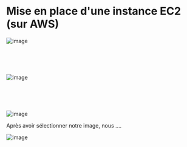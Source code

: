 # Mise en place d'une instance EC2 (sur AWS)

![image](https://github.com/abiForSofteam/aws/assets/56606441/744a2fb9-5c0f-43f3-ad7d-75daffeca572)

<br />
<br />
<br />

![image](https://github.com/abiForSofteam/aws/assets/56606441/2053a582-8541-44da-9f07-3994a4ff3ad2)


<br />
<br />
<br />

![image](https://github.com/abiForSofteam/aws/assets/56606441/9d1a6728-18ae-4b4b-ae22-690996d17653)

Après avoir sélectionner notre image, nous ....

![image](https://github.com/abiForSofteam/aws/assets/56606441/caf8740a-124b-47c7-9daa-a3a42514e910)






